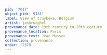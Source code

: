 ```yaml
---
pid: '7017'
object_pid: '9761'
label: View of Cruybeke, Belgium
artist: janbrueghel
provenance_date: 19th century to 20th century
provenance_location: Paris
provenance_text: Jean Masson
collection: provenance
order: '2370'
---
```

